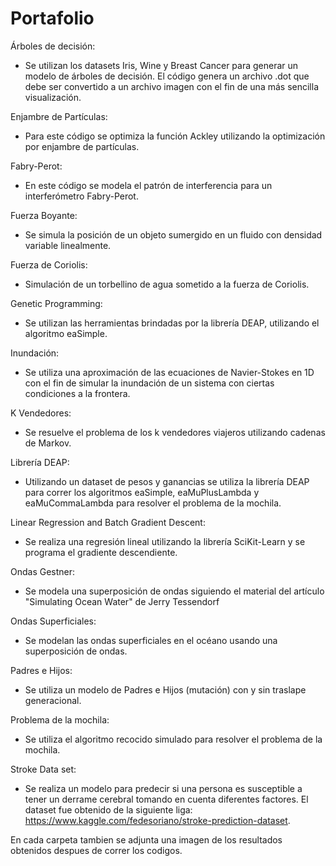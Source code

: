 # Portafolio

Árboles de decisión:
- Se utilizan los datasets Iris, Wine y Breast Cancer para generar un modelo de árboles de decisión. El código genera un archivo .dot que debe ser convertido a un archivo imagen con el fin de una más sencilla visualización.

Enjambre de Partículas:
- Para este código se optimiza la función Ackley utilizando la optimización por enjambre de partículas.

Fabry-Perot:
- En este código se modela el patrón de interferencia para un interferómetro Fabry-Perot.

Fuerza Boyante:
- Se simula la posición de un objeto sumergido en un fluido con densidad variable linealmente.

Fuerza de Coriolis:
- Simulación de un torbellino de agua sometido a la fuerza de Coriolis.

Genetic Programming:
- Se utilizan las herramientas brindadas por la librería DEAP, utilizando el algoritmo eaSimple.

Inundación:
- Se utiliza una aproximación de las ecuaciones de Navier-Stokes en 1D con el fin de simular la inundación de un sistema con ciertas condiciones a la frontera.

K Vendedores:
- Se resuelve el problema de los k vendedores viajeros utilizando cadenas de Markov.

Librería DEAP:
- Utilizando un dataset de pesos y ganancias se utiliza la librería DEAP para correr los algoritmos eaSimple, eaMuPlusLambda y eaMuCommaLambda para resolver el problema de la mochila.

Linear Regression and Batch Gradient Descent:
- Se realiza una regresión lineal utilizando la librería SciKit-Learn y se programa el gradiente descendiente.

Ondas Gestner:
- Se modela una superposición de ondas siguiendo el material del artículo "Simulating Ocean Water" de Jerry Tessendorf

Ondas Superficiales:
- Se modelan las ondas superficiales en el océano usando una superposición de ondas.

Padres e Hijos:
- Se utiliza un modelo de Padres e Hijos (mutación) con y sin traslape generacional.

Problema de la mochila:
- Se utiliza el algoritmo recocido simulado para resolver el problema de la mochila.

Stroke Data set:
- Se realiza un modelo para predecir si una persona es susceptible a tener un derrame cerebral tomando en cuenta diferentes factores. El dataset fue obtenido de la siguiente liga: https://www.kaggle.com/fedesoriano/stroke-prediction-dataset.


En cada carpeta tambien se adjunta una imagen de los resultados obtenidos despues de correr los codigos.

